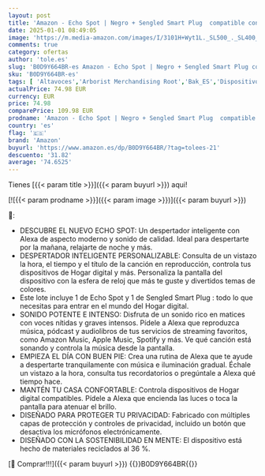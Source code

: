 ```yaml
---
layout: post
title: 'Amazon - Echo Spot | Negro + Sengled Smart Plug  compatible con Alexa - Kit de inicio de Hogar digital'
date: 2025-01-01 08:49:05
image: 'https://m.media-amazon.com/images/I/3101H+Wyt1L._SL500_._SL400_.jpg'
comments: true
category: ofertas
author: 'tole.es'
slug: 'B0D9Y664BR-es Amazon - Echo Spot | Negro + Sengled Smart Plug compatible...'
sku: 'B0D9Y664BR-es'
tags: [ 'Altavoces','Arborist Merchandising Root','Bak_ES','Dispositivos Amazon','Dispositivos Amazon y Accesorios','Dispositivos Amazon y accesorios','Electrónica','Equipos de audio y Hi-Fi','Paquetes de dispositivos','Self Service','Special Features Stores','alexa','amazon','e97153f7-7531-4959-bcaa-edabbf48d7f8_0','e97153f7-7531-4959-bcaa-edabbf48d7f8_5301','🇪🇸', ]
actualPrice: 74.98 EUR
currency: EUR
price: 74.98
comparePrice: 109.98 EUR
prodname: 'Amazon - Echo Spot | Negro + Sengled Smart Plug  compatible con Alexa - Kit de inicio de Hogar digital'
country: 'es'
flag: '🇪🇸'
brand: 'Amazon'
buyurl: 'https://www.amazon.es/dp/B0D9Y664BR/?tag=tolees-21'
descuento: '31.82'
average: '74.6525'
---
```


Tienes [{{< param title >}}]({{< param buyurl >}}) aqui!

[![{{< param prodname >}}]({{< param image >}})]({{< param buyurl >}})

🔎:

- DESCUBRE EL NUEVO ECHO SPOT: Un despertador inteligente con Alexa de aspecto moderno y sonido de calidad. Ideal para despertarte por la mañana, relajarte de noche y más.
- DESPERTADOR INTELIGENTE PERSONALIZABLE: Consulta de un vistazo la hora, el tiempo y el título de la canción en reproducción, controla tus dispositivos de Hogar digital y más. Personaliza la pantalla del dispositivo con la esfera de reloj que más te guste y divertidos temas de colores.
- Este lote incluye 1 de Echo Spot y 1 de Sengled Smart Plug : todo lo que necesitas para entrar en el mundo del Hogar digital.
- SONIDO POTENTE E INTENSO: Disfruta de un sonido rico en matices con voces nítidas y graves intensos. Pídele a Alexa que reproduzca música, pódcast y audiolibros de tus servicios de streaming favoritos, como Amazon Music, Apple Music, Spotify y más. Ve qué canción está sonando y controla la música desde la pantalla.
- EMPIEZA EL DÍA CON BUEN PIE: Crea una rutina de Alexa que te ayude a despertarte tranquilamente con música e iluminación gradual. Échale un vistazo a la hora, consulta tus recordatorios o pregúntale a Alexa qué tiempo hace.
- MANTÉN TU CASA CONFORTABLE: Controla dispositivos de Hogar digital compatibles. Pídele a Alexa que encienda las luces o toca la pantalla para atenuar el brillo.
- DISEÑADO PARA PROTEGER TU PRIVACIDAD: Fabricado con múltiples capas de protección y controles de privacidad, incluido un botón que desactiva los micrófonos electrónicamente.
- DISEÑADO CON LA SOSTENIBILIDAD EN MENTE: El dispositivo está hecho de materiales reciclados al 36 %.

[🛒 Comprar!!!]({{< param buyurl >}})
{{<world>}}B0D9Y664BR{{</world>}}
